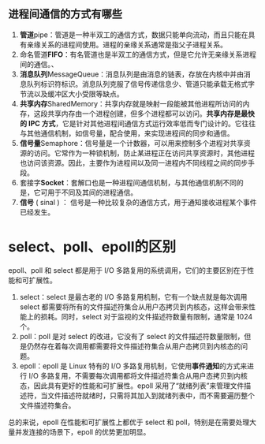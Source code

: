 ## 进程间通信的方式有哪些

1. **管道**pipe：管道是一种半双工的通信方式，数据只能单向流动，而且只能在具有亲缘关系的进程间使用。进程的亲缘关系通常是指父子进程关系。
2. 命名管道**FIFO**：有名管道也是半双工的通信方式，但是它允许无亲缘关系进程间的通信。、
3. **消息队列**MessageQueue：消息队列是由消息的链表，存放在内核中并由消息队列标识符标识。消息队列克服了信号传递信息少、管道只能承载无格式字节流以及缓冲区大小受限等缺点。
4. **共享内存**SharedMemory：共享内存就是映射一段能被其他进程所访问的内存，这段共享内存由一个进程创建，但多个进程都可以访问。**共享内存是最快的 IPC 方式**，它是针对其他进程间通信方式运行效率低而专门设计的。它往往与其他通信机制，如信号量，配合使用，来实现进程间的同步和通信。
5. **信号量**Semaphore：信号量是一个计数器，可以用来控制多个进程对共享资源的访问。它常作为一种锁机制，防止某进程正在访问共享资源时，其他进程也访问该资源。因此，主要作为进程间以及同一进程内不同线程之间的同步手段。
6. 套接字**Socket**：套解口也是一种进程间通信机制，与其他通信机制不同的是，它可用于不同及其间的进程通信。
7. **信号** ( sinal ) ： 信号是一种比较复杂的通信方式，用于通知接收进程某个事件已经发生。



# select、poll、epoll的区别

epoll、poll 和 select 都是用于 I/O 多路复用的系统调用，它们的主要区别在于性能和可扩展性。

1. select：select 是最古老的 I/O 多路复用机制，它有一个缺点就是每次调用 select 都需要将所有的文件描述符集合从用户态拷贝到内核态，这样会带来性能上的损耗。同时，select 对于监视的文件描述符数量有限制，通常是 1024 个。
2. poll：poll 是对 select 的改进，它没有了 select 的文件描述符数量限制，但是仍然存在着每次调用都需要将文件描述符集合从用户态拷贝到内核态的问题。
3. epoll：epoll 是 Linux 特有的 I/O 多路复用机制，它使用**事件通知**的方式来进行 I/O 多路复用，不需要每次调用都将文件描述符集合从用户态拷贝到内核态，因此具有更好的性能和可扩展性。epoll 采用了“就绪列表”来管理文件描述符，当文件描述符就绪时，只需将其加入到就绪列表中，而不需要遍历整个文件描述符集合。

总的来说，epoll 在性能和可扩展性上都优于 select 和 poll，特别是在需要处理大量并发连接的场景下，epoll 的优势更加明显。
